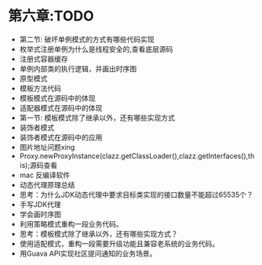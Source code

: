 # 第六章:TODO

- 第二节: 破坏单例模式的方式有哪些代码实现
- 枚举式注册单例为什么是线程安全的,查看底层源码
- 注册式容器缓存
- 单例内部类的执行逻辑，并画出时序图
- 原型模式
- 模板方法代码
- 模板模式在源码中的体现
- 适配器模式在源码中的体现
- 第一节: 模板模式除了继承以外，还有哪些实现方式
- 装饰者模式
- 装饰者模式在源码中的应用
- 图片地址问题xing
- Proxy.newProxyInstance(clazz.getClassLoader(),clazz.getInterfaces(),this);源码查看
- mac 反编译软件
- 动态代理原理总结
- 思考：为什么JDK动态代理中要求目标类实现的接口数量不能超过65535个？
- 手写JDK代理
- 学会画时序图
- 利用策略模式重构一段业务代码。
- 思考：模板模式除了继承以外，还有哪些实现方式？
- 使用适配模式，重构一段需要升级功能且兼容老系统的业务代码。
- 用Guava API实现社区提问通知的业务场景。